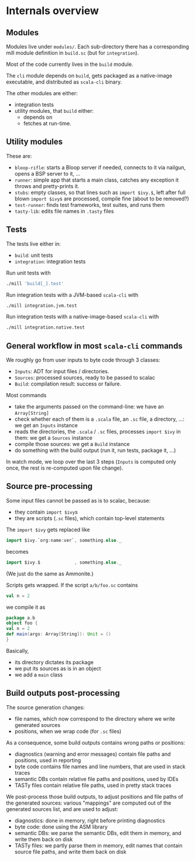 # Internals overview

## Modules

Modules live under `modules/`. Each sub-directory there has a
corresponding mill module definition in `build.sc` (but for `integration`).

Most of the code currently lives in the `build` module.

The `cli` module depends on `build`, gets
packaged as a native-image executable, and distributed as `scala-cli` binary.

The other modules are either:
- integration tests
- utility modules, that `build` either:
  - depends on
  - fetches at run-time.

## Utility modules

These are:
- `bloop-rifle`: starts a Bloop server if needed, connects to it via nailgun, opens a BSP server to it, …
- `runner`: simple app that starts a main class, catches any exception it throws and pretty-prints it.
- `stubs`: empty classes, so that lines such as `import $ivy.$`, left after full blown `import $ivy`s are processed, compile fine (about to be removed?)
- `test-runner`: finds test frameworks, test suites, and runs them
- `tasty-lib`: edits file names in `.tasty` files

## Tests

The tests live either in:
- `build`: unit tests
- `integration`: integration tests

Run unit tests with
```bash
./mill 'build[_].test'
```

Run integration tests with a JVM-based `scala-cli` with
```bash
./mill integration.jvm.test
```

Run integration tests with a native-image-based `scala-cli` with
```bash
./mill integration.native.test
```

## General workflow in most `scala-cli` commands

We roughly go from user inputs to byte code through 3 classes:
- `Inputs`: ADT for input files / directories.
- `Sources`: processed sources, ready to be passed to scalac
- `Build`: compilation result: success or failure.

Most commands
- take the arguments passed on the command-line: we have an `Array[String]`
- check whether each of them is a `.scala` file, an `.sc` file, a directory, …: we get an `Inputs` instance
- reads the directories, the `.scala` / `.sc` files, processes `import $ivy` in them: we get a `Sources` instance
- compile those sources: we get a `Build` instance
- do something with the build output (run it, run tests, package it, …)

In watch mode, we loop over the last 3 steps (`Inputs` is computed only once, the rest is re-computed upon file change).

## Source pre-processing

Some input files cannot be passed as is to scalac, because:
- they contain `import $ivy`s
- they are scripts (`.sc` files), which contain top-level statements

The `import $ivy` gets replaced like
```scala
import $ivy.`org:name:ver`, something.else._
```
becomes
```scala
import $ivy.$             , something.else._
```
(We just do the same as Ammonite.)

Scripts gets wrapped. If the script `a/b/foo.sc` contains
```scala
val n = 2
```
we compile it as
```scala
package a.b
object foo {
val n = 2
def main(args: Array[String]): Unit = ()
}
```
Basically,
- its directory dictates its package
- we put its sources as is in an object
- we add a `main` class

## Build outputs post-processing

The source generation changes:
- file names, which now correspond to the directory where we write generated sources
- positions, when we wrap code (for `.sc` files)

As a consequence, some build outputs contains wrong paths or positions:
- diagnostics (warning and error messages) contain file paths and positions, used in reporting
- byte code contains file names and line numbers, that are used in stack traces
- semantic DBs contain relative file paths and positions, used by IDEs
- TASTy files contain relative file paths, used in pretty stack traces

We post-process those build outputs, to adjust positions and file paths of the generated sources:
various "mappings" are computed out of the generated sources list, and are used to adjust:
- diagnostics: done in memory, right before printing diagnostics
- byte code: done using the ASM library
- semantic DBs: we parse the semantic DBs, edit them in memory, and write them back on disk
- TASTy files: we partly parse them in memory, edit names that contain source file paths, and write them back on disk
